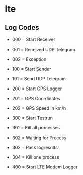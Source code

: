 # lte

## Log Codes

- 000 = Start Receiver
- 001 = Received UDP Telegram
- 002 = Exception

- 100 = Start Sender
- 101 = Send UDP Telegram

- 200 = Start GPS Logger
- 201 = GPS Coordinates
- 202 = GPS Speed in km/h

- 300 = Start Testrun
- 301 = Kill all processes
- 302 = Waiting for Process
- 303 = Pack logresults
- 304 = Kill one process

- 400 = Start LTE Modem Logger

